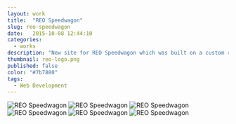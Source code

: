 ```yaml
---
layout: work
title:  "REO Speedwagon"
slug: reo-speedwagon
date:   2015-10-08 12:44:10
categories:
  - works
description: "New site for REO Speedwagon which was built on a custom responsive Wordpress theme. Tools used to complete this project included scss, bootstrap, and jQuery."
thumbnail: reo-logo.png
published: false
color: "#7b7880"
tags:
  - Web Development
---
```


<div class="container">
  <img src="/img/work/reo-speedwagon/reo-5.jpg" alt="REO Speedwagon">

  <img src="/img/work/reo-speedwagon/reo-1.jpg" alt="REO Speedwagon">

  <img src="/img/work/reo-speedwagon/reo-2.jpg" alt="REO Speedwagon">

  <img src="/img/work/reo-speedwagon/reo-6.jpg" alt="REO Speedwagon">

  <img src="/img/work/reo-speedwagon/reo-3.jpg" alt="REO Speedwagon">

  <img src="/img/work/reo-speedwagon/reo-4.jpg" alt="REO Speedwagon">
</div>
